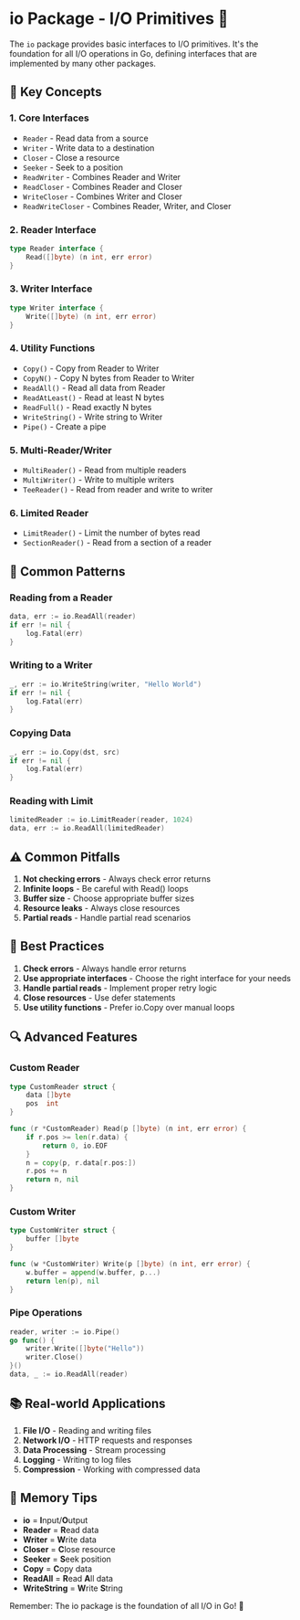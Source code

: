 # io Package - I/O Primitives 📁

The `io` package provides basic interfaces to I/O primitives. It's the foundation for all I/O operations in Go, defining interfaces that are implemented by many other packages.

## 🎯 Key Concepts

### 1. **Core Interfaces**
- `Reader` - Read data from a source
- `Writer` - Write data to a destination
- `Closer` - Close a resource
- `Seeker` - Seek to a position
- `ReadWriter` - Combines Reader and Writer
- `ReadCloser` - Combines Reader and Closer
- `WriteCloser` - Combines Writer and Closer
- `ReadWriteCloser` - Combines Reader, Writer, and Closer

### 2. **Reader Interface**
```go
type Reader interface {
    Read([]byte) (n int, err error)
}
```

### 3. **Writer Interface**
```go
type Writer interface {
    Write([]byte) (n int, err error)
}
```

### 4. **Utility Functions**
- `Copy()` - Copy from Reader to Writer
- `CopyN()` - Copy N bytes from Reader to Writer
- `ReadAll()` - Read all data from Reader
- `ReadAtLeast()` - Read at least N bytes
- `ReadFull()` - Read exactly N bytes
- `WriteString()` - Write string to Writer
- `Pipe()` - Create a pipe

### 5. **Multi-Reader/Writer**
- `MultiReader()` - Read from multiple readers
- `MultiWriter()` - Write to multiple writers
- `TeeReader()` - Read from reader and write to writer

### 6. **Limited Reader**
- `LimitReader()` - Limit the number of bytes read
- `SectionReader()` - Read from a section of a reader

## 🚀 Common Patterns

### Reading from a Reader
```go
data, err := io.ReadAll(reader)
if err != nil {
    log.Fatal(err)
}
```

### Writing to a Writer
```go
_, err := io.WriteString(writer, "Hello World")
if err != nil {
    log.Fatal(err)
}
```

### Copying Data
```go
_, err := io.Copy(dst, src)
if err != nil {
    log.Fatal(err)
}
```

### Reading with Limit
```go
limitedReader := io.LimitReader(reader, 1024)
data, err := io.ReadAll(limitedReader)
```

## ⚠️ Common Pitfalls

1. **Not checking errors** - Always check error returns
2. **Infinite loops** - Be careful with Read() loops
3. **Buffer size** - Choose appropriate buffer sizes
4. **Resource leaks** - Always close resources
5. **Partial reads** - Handle partial read scenarios

## 🎯 Best Practices

1. **Check errors** - Always handle error returns
2. **Use appropriate interfaces** - Choose the right interface for your needs
3. **Handle partial reads** - Implement proper retry logic
4. **Close resources** - Use defer statements
5. **Use utility functions** - Prefer io.Copy over manual loops

## 🔍 Advanced Features

### Custom Reader
```go
type CustomReader struct {
    data []byte
    pos  int
}

func (r *CustomReader) Read(p []byte) (n int, err error) {
    if r.pos >= len(r.data) {
        return 0, io.EOF
    }
    n = copy(p, r.data[r.pos:])
    r.pos += n
    return n, nil
}
```

### Custom Writer
```go
type CustomWriter struct {
    buffer []byte
}

func (w *CustomWriter) Write(p []byte) (n int, err error) {
    w.buffer = append(w.buffer, p...)
    return len(p), nil
}
```

### Pipe Operations
```go
reader, writer := io.Pipe()
go func() {
    writer.Write([]byte("Hello"))
    writer.Close()
}()
data, _ := io.ReadAll(reader)
```

## 📚 Real-world Applications

1. **File I/O** - Reading and writing files
2. **Network I/O** - HTTP requests and responses
3. **Data Processing** - Stream processing
4. **Logging** - Writing to log files
5. **Compression** - Working with compressed data

## 🧠 Memory Tips

- **io** = **I**nput/**O**utput
- **Reader** = **R**ead data
- **Writer** = **W**rite data
- **Closer** = **C**lose resource
- **Seeker** = **S**eek position
- **Copy** = **C**opy data
- **ReadAll** = **R**ead **A**ll data
- **WriteString** = **W**rite **S**tring

Remember: The io package is the foundation of all I/O in Go! 🎯
